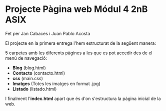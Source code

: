 # Projecte Pàgina web Módul 4 2nB ASIX
Fet per Jan Cabaces i Juan Pablo Acosta

El projecte en la primera entrega l'hem estructurat de la següent manera:

5 carpetes amb les diferents pàgines a les que es pot accedir des de el menú de navegació:

- **Blog** (blog.html)
- **Contacto** (contacto.html)
- **css** (main.css)
- **Imatges** (Totes les imatges en format .jpg)
- **Listado** (listado.html)

I finalment l'**index.html** apart que és d'on s'estructura la pàgina inicial de la web.
